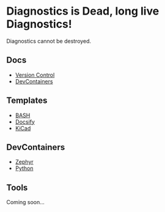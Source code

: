 # Diagnostics is Dead, long live Diagnostics!

Diagnostics cannot be destroyed.

## Docs

 - [Version Control](https://github.com/DiagnosticsMonkey/Docs-VersionControl)
 - [DevContainers](https://github.com/DiagnosticsMonkey/Docs-DevContainers)

## Templates

 - [BASH](https://github.com/DiagnosticsMonkey/Template-BASH)
 - [Docsify](https://github.com/DiagnosticsMonkey/Template-Docsify)
 - [KiCad](https://github.com/DiagnosticsMonkey/Template-KiCAD)

## DevContainers

 - [Zephyr](https://github.com/DiagnosticsMonkey/DevContainer-Zephyr)
 - [Python](https://github.com/DiagnosticsMonkey/DevContainer-Python)

## Tools

Coming soon...

